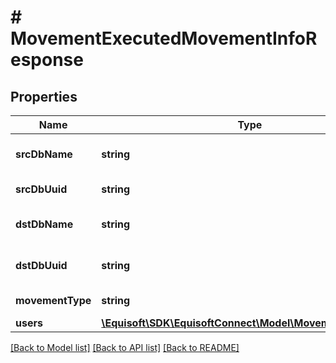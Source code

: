 # # MovementExecutedMovementInfoResponse

## Properties

Name | Type | Description | Notes
------------ | ------------- | ------------- | -------------
**srcDbName** | **string** | Name of the source database (e.g. kronospf__bedrock). | [optional]
**srcDbUuid** | **string** | UUID the source database. | [optional]
**dstDbName** | **string** | Name of the destination database. | [optional]
**dstDbUuid** | **string** | UUID the destination database. | [optional]
**movementType** | **string** | Type of movement (move, copy) | [optional]
**users** | [**\Equisoft\SDK\EquisoftConnect\Model\MovementUserMap[]**](MovementUserMap.md) | Moved webusers | [optional]

[[Back to Model list]](../../README.md#models) [[Back to API list]](../../README.md#endpoints) [[Back to README]](../../README.md)
